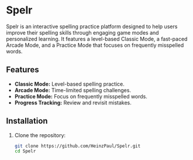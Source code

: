 # Spelr
Spelr is an interactive spelling practice platform designed to help users improve their spelling skills through engaging game modes and personalized learning. It features a level-based Classic Mode, a fast-paced Arcade Mode, and a Practice Mode that focuses on frequently misspelled words. 

## Features
- **Classic Mode:** Level-based spelling practice.
- **Arcade Mode:** Time-limited spelling challenges.
- **Practice Mode:** Focus on frequently misspelled words.
- **Progress Tracking:** Review and revisit mistakes.

## Installation
1. Clone the repository:
   ```bash
   git clone https://github.com/HeinzPaul/Spelr.git
   cd Spelr
